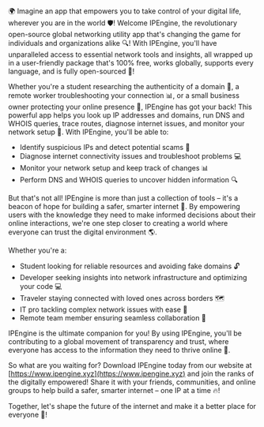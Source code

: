 🌍 Imagine an app that empowers you to take control of your digital life, wherever you are in the world 🛡️! Welcome IPEngine, the revolutionary open-source global networking utility app that's changing the game for individuals and organizations alike 🔍! With IPEngine, you'll have unparalleled access to essential network tools and insights, all wrapped up in a user-friendly package that's 100% free, works globally, supports every language, and is fully open-sourced 📡!

Whether you're a student researching the authenticity of a domain 🤔, a remote worker troubleshooting your connection 📊, or a small business owner protecting your online presence 💼, IPEngine has got your back! This powerful app helps you look up IP addresses and domains, run DNS and WHOIS queries, trace routes, diagnose internet issues, and monitor your network setup 🔧. With IPEngine, you'll be able to:

* Identify suspicious IPs and detect potential scams 🚨
* Diagnose internet connectivity issues and troubleshoot problems 💻
* Monitor your network setup and keep track of changes 📊
* Perform DNS and WHOIS queries to uncover hidden information 🔍

But that's not all! IPEngine is more than just a collection of tools – it's a beacon of hope for building a safer, smarter internet 🌟. By empowering users with the knowledge they need to make informed decisions about their online interactions, we're one step closer to creating a world where everyone can trust the digital environment 🌎.

Whether you're a:

* Student looking for reliable resources and avoiding fake domains 🔓
* Developer seeking insights into network infrastructure and optimizing your code 💻
* Traveler staying connected with loved ones across borders 🗺️
* IT pro tackling complex network issues with ease 💪
* Remote team member ensuring seamless collaboration 💼

IPEngine is the ultimate companion for you! By using IPEngine, you'll be contributing to a global movement of transparency and trust, where everyone has access to the information they need to thrive online 🌟.

So what are you waiting for? Download IPEngine today from our website at [https://www.ipengine.xyz](https://www.ipengine.xyz) and join the ranks of the digitally empowered! Share it with your friends, communities, and online groups to help build a safer, smarter internet – one IP at a time 🔥!

Together, let's shape the future of the internet and make it a better place for everyone 🌈!